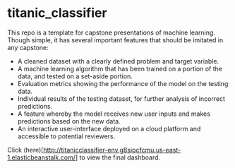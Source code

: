 # titanic_classifier

This repo is a template for capstone presentations of machine learning. Though simple, it has several important features that should be imitated in any capstone:
* A cleaned dataset with a clearly defined problem and target variable.
* A machine learning algorithm that has been trained on a portion of the data, and tested on a set-aside portion.
* Evaluation metrics showing the performance of the model on the testing data.
* Individual results of the testing dataset, for further analysis of incorrect predictions.
* A feature whereby the model receives new user inputs and makes predictions based on the new data.
* An interactive user-interface deployed on a cloud platform and accessible to potential reviewers.

Click (here)[http://titanicclassifier-env.g8sipcfcmu.us-east-1.elasticbeanstalk.com/] to view the final dashboard.
